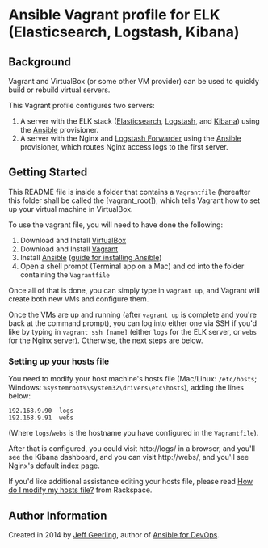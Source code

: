 # Ansible Vagrant profile for ELK (Elasticsearch, Logstash, Kibana)

## Background

Vagrant and VirtualBox (or some other VM provider) can be used to quickly build or rebuild virtual servers.

This Vagrant profile configures two servers:

  1. A server with the ELK stack ([Elasticsearch](http://www.elasticsearch.org/), [Logstash](http://logstash.net/), and [Kibana](http://www.elasticsearch.org/overview/kibana/)) using the [Ansible](http://www.ansible.com/) provisioner.
  2. A server with the Nginx and [Logstash Forwarder](https://github.com/elasticsearch/logstash-forwarder) using the [Ansible](http://www.ansible.com/) provisioner, which routes Nginx access logs to the first server.

## Getting Started

This README file is inside a folder that contains a `Vagrantfile` (hereafter this folder shall be called the [vagrant_root]), which tells Vagrant how to set up your virtual machine in VirtualBox.

To use the vagrant file, you will need to have done the following:

  1. Download and Install [VirtualBox](https://www.virtualbox.org/wiki/Downloads)
  2. Download and Install [Vagrant](https://www.vagrantup.com/downloads.html)
  3. Install [Ansible](http://ansibleworks.com/) ([guide for installing Ansible](http://docs.ansible.com/intro_installation.html))
  4. Open a shell prompt (Terminal app on a Mac) and cd into the folder containing the `Vagrantfile`

Once all of that is done, you can simply type in `vagrant up`, and Vagrant will create both new VMs and configure them.

Once the VMs are up and running (after `vagrant up` is complete and you're back at the command prompt), you can log into either one via SSH if you'd like by typing in `vagrant ssh [name]` (either `logs` for the ELK server, or `webs` for the Nginx server). Otherwise, the next steps are below.

### Setting up your hosts file

You need to modify your host machine's hosts file (Mac/Linux: `/etc/hosts`; Windows: `%systemroot%\system32\drivers\etc\hosts`), adding the lines below:

    192.168.9.90  logs
    192.168.9.91  webs

(Where `logs`/`webs` is the hostname you have configured in the `Vagrantfile`).

After that is configured, you could visit http://logs/ in a browser, and you'll see the Kibana dashboard, and you can visit http://webs/, and you'll see Nginx's default index page.

If you'd like additional assistance editing your hosts file, please read [How do I modify my hosts file?](http://www.rackspace.com/knowledge_center/article/how-do-i-modify-my-hosts-file) from Rackspace.

## Author Information

Created in 2014 by [Jeff Geerling](http://jeffgeerling.com/), author of [Ansible for DevOps](http://ansiblefordevops.com/).
